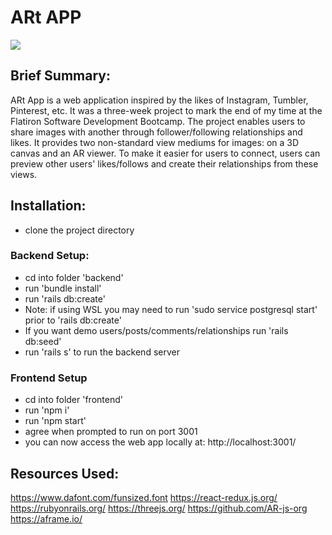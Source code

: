 # ARt APP
![](https://media.giphy.com/media/DBDmMJqZrfX3C3wjag/giphy.gif)

## Brief Summary: 
ARt App is a web application inspired by the likes of Instagram, Tumbler, Pinterest, etc. It was a three-week project to mark the end of my time at the Flatiron Software Development Bootcamp. The project enables users to share images with another through follower/following relationships and likes. It provides two non-standard view mediums for images: on a 3D canvas and an AR viewer. To make it easier for users to connect, users can preview other users' likes/follows and create their relationships from these views.

## Installation:
* clone the project directory

### Backend Setup:
* cd into folder 'backend'
* run 'bundle install'
* run 'rails db:create'
* Note: if using WSL you may need to run 'sudo service postgresql start' prior to 'rails db:create'
* If you want demo users/posts/comments/relationships run 'rails db:seed'
* run 'rails s' to run the backend server

### Frontend Setup
* cd into folder 'frontend'
* run 'npm i'
* run 'npm start'
* agree when prompted to run on port 3001
* you can now access the web app locally at: http://localhost:3001/

  
## Resources Used:

https://www.dafont.com/funsized.font
https://react-redux.js.org/
https://rubyonrails.org/
https://threejs.org/
https://github.com/AR-js-org
https://aframe.io/
